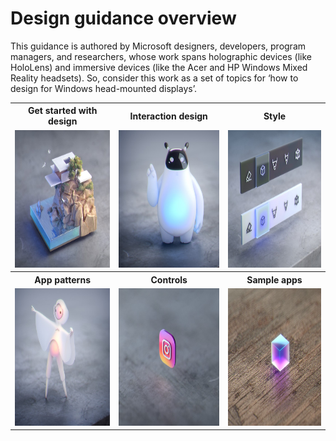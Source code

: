 # Design guidance overview

This guidance is authored by Microsoft designers, developers, program managers, and researchers, whose work spans holographic devices (like HoloLens) and immersive devices (like the Acer and HP Windows Mixed Reality headsets). So, consider this work as a set of topics for ‘how to design for Windows head-mounted displays’.

 <table>
 <tr><th>Get started with design</th><th>Interaction design</th><th>Style</th></tr>
 <tr>
<td><a href="Design/Get-started-with-design/What-is-mixed-reality.md"><img src="Design/images/minicliffhouse.jpg" alt="Get started" width="250px" height="220px"></A></td>
<td><A href="Design/Interaction-design/Interaction-fundamentals.md"><img src="Design/images/bot.jpg" alt="Interaction design" 
width="250px" height="220px"></A></td>
<td><A href="Design/Interaction-design/Comfort.md"><img src="Design/images/controls.jpg" alt="Style" 
width="250px" height="220px"></A></td>
 </tr>
 
  <tr><th>App patterns</th><th>Controls</th><th>Sample apps</th></tr>
 <tr>
<td><a href="Design/Get-started-with-design/What-is-mixed-reality.md"><img src="Design/images/character.jpg" alt="App patterns" width="250px" height="220px"></A></td>
<td><A href="Design/Interaction-design/Interaction-fundamentals.md"><img src="Design/images/instagram.jpg" alt="Controls" 
width="250px" height="220px"></A></td>
<td><A href="Design/Interaction-design/Comfort.md"><img src="Design/images/cube.jpg" alt="Sample apps" 
width="250px" height="220px"></A></td>
 </tr>

 </table>

